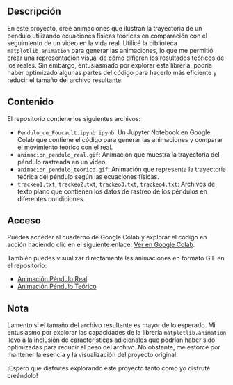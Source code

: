 ## Descripción

En este proyecto, creé animaciones que ilustran la trayectoria de un péndulo utilizando ecuaciones físicas teóricas en comparación con el seguimiento de un video en la vida real. Utilicé la biblioteca `matplotlib.animation` para generar las animaciones, lo que me permitió crear una representación visual de cómo difieren los resultados teóricos de los reales. Sin embargo, entusiasmado por explorar esta librería, podría haber optimizado algunas partes del código para hacerlo más eficiente y reducir el tamaño del archivo resultante.

## Contenido

El repositorio contiene los siguientes archivos:

- `Pendulo_de_Foucault.ipynb.ipynb`: Un Jupyter Notebook en Google Colab que contiene el código para generar las animaciones y comparar el movimiento teórico con el real.
- `animacion_pendulo_real.gif`: Animación que muestra la trayectoria del péndulo rastreada en un video.
- `animacion_pendulo_teorico.gif`: Animación que representa la trayectoria teórica del péndulo según las ecuaciones físicas.
- `trackeo1.txt`, `trackeo2.txt`, `trackeo3.txt`, `trackeo4.txt`: Archivos de texto plano que contienen los datos de rastreo de los péndulos en diferentes condiciones.

## Acceso

Puedes acceder al cuaderno de Google Colab y explorar el código en acción haciendo clic en el siguiente enlace: [Ver en Google Colab](https://colab.research.google.com/drive/1S4ziP8JAosmY7RojlCkZalPYziMlKV-8?usp=sharing).

También puedes visualizar directamente las animaciones en formato GIF en el repositorio:

- [Animación Péndulo Real](animacion_pendulo_real.gif)
- [Animación Péndulo Teórico](animacion_pendulo_teorico.gif)

## Nota

Lamento si el tamaño del archivo resultante es mayor de lo esperado. Mi entusiasmo por explorar las capacidades de la librería `matplotlib.animation` llevó a la inclusión de características adicionales que podrían haber sido optimizadas para reducir el peso del archivo. No obstante, me esforcé por mantener la esencia y la visualización del proyecto original.

¡Espero que disfrutes explorando este proyecto tanto como yo disfruté creándolo!
